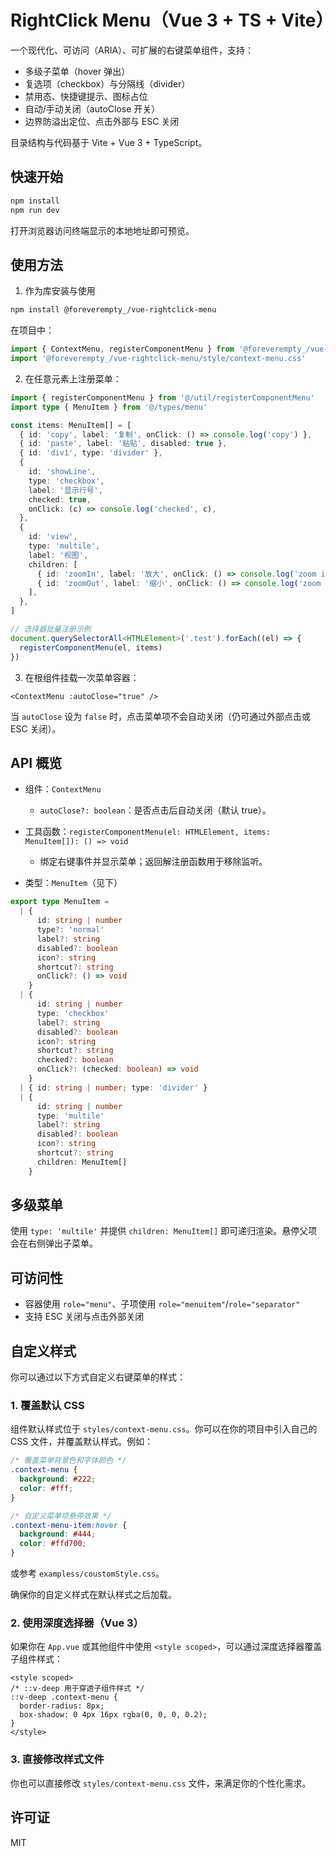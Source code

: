 # RightClick Menu（Vue 3 + TS + Vite）

一个现代化、可访问（ARIA）、可扩展的右键菜单组件，支持：

- 多级子菜单（hover 弹出）
- 复选项（checkbox）与分隔线（divider）
- 禁用态、快捷键提示、图标占位
- 自动/手动关闭（autoClose 开关）
- 边界防溢出定位、点击外部与 ESC 关闭

目录结构与代码基于 Vite + Vue 3 + TypeScript。

## 快速开始

```bash
npm install
npm run dev
```

打开浏览器访问终端显示的本地地址即可预览。

## 使用方法

1. 作为库安装与使用

```bash
npm install @foreverempty_/vue-rightclick-menu
```

在项目中：

```ts
import { ContextMenu, registerComponentMenu } from '@foreverempty_/vue-rightclick-menu'
import '@foreverempty_/vue-rightclick-menu/style/context-menu.css'
```

2. 在任意元素上注册菜单：

```ts
import { registerComponentMenu } from '@/util/registerComponentMenu'
import type { MenuItem } from '@/types/menu'

const items: MenuItem[] = [
  { id: 'copy', label: '复制', onClick: () => console.log('copy') },
  { id: 'paste', label: '粘贴', disabled: true },
  { id: 'div1', type: 'divider' },
  {
    id: 'showLine',
    type: 'checkbox',
    label: '显示行号',
    checked: true,
    onClick: (c) => console.log('checked', c),
  },
  {
    id: 'view',
    type: 'multile',
    label: '视图',
    children: [
      { id: 'zoomIn', label: '放大', onClick: () => console.log('zoom in') },
      { id: 'zoomOut', label: '缩小', onClick: () => console.log('zoom out') },
    ],
  },
]

// 选择器批量注册示例
document.querySelectorAll<HTMLElement>('.test').forEach((el) => {
  registerComponentMenu(el, items)
})
```

3. 在根组件挂载一次菜单容器：

```vue
<ContextMenu :autoClose="true" />
```

当 `autoClose` 设为 `false` 时，点击菜单项不会自动关闭（仍可通过外部点击或 ESC 关闭）。

## API 概览

- 组件：`ContextMenu`
  - `autoClose?: boolean`：是否点击后自动关闭（默认 true）。

- 工具函数：`registerComponentMenu(el: HTMLElement, items: MenuItem[]): () => void`
  - 绑定右键事件并显示菜单；返回解注册函数用于移除监听。

- 类型：`MenuItem`（见下）

```ts
export type MenuItem =
  | {
      id: string | number
      type?: 'normal'
      label?: string
      disabled?: boolean
      icon?: string
      shortcut?: string
      onClick?: () => void
    }
  | {
      id: string | number
      type: 'checkbox'
      label?: string
      disabled?: boolean
      icon?: string
      shortcut?: string
      checked?: boolean
      onClick?: (checked: boolean) => void
    }
  | { id: string | number; type: 'divider' }
  | {
      id: string | number
      type: 'multile'
      label?: string
      disabled?: boolean
      icon?: string
      shortcut?: string
      children: MenuItem[]
    }
```

## 多级菜单

使用 `type: 'multile'` 并提供 `children: MenuItem[]` 即可递归渲染。悬停父项会在右侧弹出子菜单。

## 可访问性

- 容器使用 `role="menu"`、子项使用 `role="menuitem"`/`role="separator"`
- 支持 ESC 关闭与点击外部关闭

## 自定义样式

你可以通过以下方式自定义右键菜单的样式：

### 1. 覆盖默认 CSS

组件默认样式位于 `styles/context-menu.css`。你可以在你的项目中引入自己的 CSS 文件，并覆盖默认样式。例如：

```css
/* 覆盖菜单背景色和字体颜色 */
.context-menu {
  background: #222;
  color: #fff;
}

/* 自定义菜单项悬停效果 */
.context-menu-item:hover {
  background: #444;
  color: #ffd700;
}
```

或参考 `exampless/coustomStyle.css`。

确保你的自定义样式在默认样式之后加载。

### 2. 使用深度选择器（Vue 3）

如果你在 `App.vue` 或其他组件中使用 `<style scoped>`，可以通过深度选择器覆盖子组件样式：

```vue
<style scoped>
/* ::v-deep 用于穿透子组件样式 */
::v-deep .context-menu {
  border-radius: 8px;
  box-shadow: 0 4px 16px rgba(0, 0, 0, 0.2);
}
</style>
```

### 3. 直接修改样式文件

你也可以直接修改 `styles/context-menu.css` 文件，来满足你的个性化需求。

## 许可证

MIT
